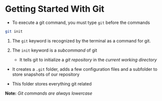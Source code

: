 # Getting Started With Git

- To execute a git command, you must type ```git``` before the commands

```bash
git init
```

1. The ```git``` keyword is recognized by the terminal as a command for git.

2. The ```init``` keyword is a *subcommand* of git

    - It tells git to initialize a *git repository* in the *current working*
    *directory*

- It creates a ```.git``` folder, adds a few configuration files and a subfolder
to store snapshots of our repository

- This folder stores everything git related

**Note:** *Git commands are always lowercase*
